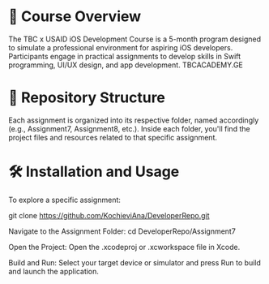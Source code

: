 # 📌 Course Overview

The TBC x USAID iOS Development Course is a 5-month program designed to simulate a professional environment for aspiring iOS developers. Participants engage in practical assignments to develop skills in Swift programming, UI/UX design, and app development. 
TBCACADEMY.GE

# 📂 Repository Structure

Each assignment is organized into its respective folder, named accordingly (e.g., Assignment7, Assignment8, etc.). Inside each folder, you'll find the project files and resources related to that specific assignment.

# 🛠 Installation and Usage

To explore a specific assignment:


git clone https://github.com/KochieviAna/DeveloperRepo.git

Navigate to the Assignment Folder:
cd DeveloperRepo/Assignment7

Open the Project: Open the .xcodeproj or .xcworkspace file in Xcode.

Build and Run: Select your target device or simulator and press Run to build and launch the application.
